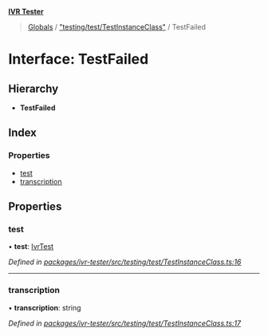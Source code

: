 **[IVR Tester](../README.md)**

> [Globals](../README.md) / ["testing/test/TestInstanceClass"](../modules/_testing_test_testinstanceclass_.md) / TestFailed

# Interface: TestFailed

## Hierarchy

* **TestFailed**

## Index

### Properties

* [test](_testing_test_testinstanceclass_.testfailed.md#test)
* [transcription](_testing_test_testinstanceclass_.testfailed.md#transcription)

## Properties

### test

•  **test**: [IvrTest](_testing_test_ivrtest_.ivrtest.md)

*Defined in [packages/ivr-tester/src/testing/test/TestInstanceClass.ts:16](https://github.com/SketchingDev/ivr-tester/blob/c05dd5d/packages/ivr-tester/src/testing/test/TestInstanceClass.ts#L16)*

___

### transcription

•  **transcription**: string

*Defined in [packages/ivr-tester/src/testing/test/TestInstanceClass.ts:17](https://github.com/SketchingDev/ivr-tester/blob/c05dd5d/packages/ivr-tester/src/testing/test/TestInstanceClass.ts#L17)*
